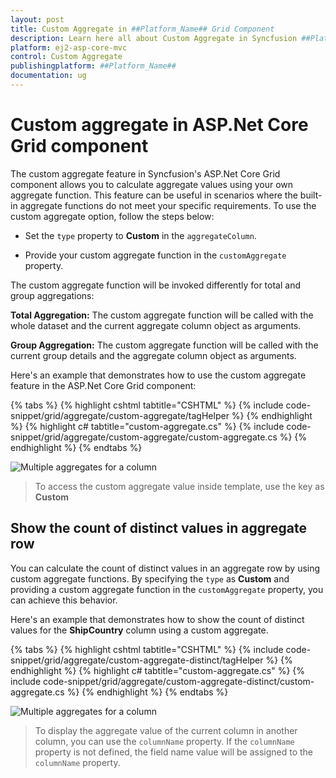 ```yaml
---
layout: post
title: Custom Aggregate in ##Platform_Name## Grid Component
description: Learn here all about Custom Aggregate in Syncfusion ##Platform_Name## Grid component of Syncfusion Essential JS 2 and more.
platform: ej2-asp-core-mvc
control: Custom Aggregate
publishingplatform: ##Platform_Name##
documentation: ug
---
```


# Custom aggregate in ASP.Net Core Grid component

The custom aggregate feature in Syncfusion's ASP.Net Core Grid component allows you to calculate aggregate values using your own aggregate function. This feature can be useful in scenarios where the built-in aggregate functions do not meet your specific requirements. To use the custom aggregate option, follow the steps below:

* Set the `type` property to **Custom** in the `aggregateColumn`.

* Provide your custom aggregate function in the `customAggregate` property.

The custom aggregate function will be invoked differently for total and group aggregations:

**Total Aggregation:** The custom aggregate function will be called with the whole dataset and the current aggregate column object as arguments.

**Group Aggregation:** The custom aggregate function will be called with the current group details and the aggregate column object as arguments.

Here's an example that demonstrates how to use the custom aggregate feature in the ASP.Net Core Grid component:

{% tabs %}
{% highlight cshtml tabtitle="CSHTML" %}
{% include code-snippet/grid/aggregate/custom-aggregate/tagHelper %}
{% endhighlight %}
{% highlight c# tabtitle="custom-aggregate.cs" %}
{% include code-snippet/grid/aggregate/custom-aggregate/custom-aggregate.cs %}
{% endhighlight %}
{% endtabs %}

![Multiple aggregates for a column](../images/aggregates/custom-aggergate.png)

> To access the custom aggregate value inside template, use the key as **Custom**

## Show the count of distinct values in aggregate row

You can calculate the count of distinct values in an aggregate row by using custom aggregate functions. By specifying the `type` as **Custom** and providing a custom aggregate function in the `customAggregate` property, you can achieve this behavior.

Here's an example that demonstrates how to show the count of distinct values for the **ShipCountry** column using a custom aggregate.

{% tabs %}
{% highlight cshtml tabtitle="CSHTML" %}
{% include code-snippet/grid/aggregate/custom-aggregate-distinct/tagHelper %}
{% endhighlight %}
{% highlight c# tabtitle="custom-aggregate.cs" %}
{% include code-snippet/grid/aggregate/custom-aggregate-distinct/custom-aggregate.cs %}
{% endhighlight %}
{% endtabs %}

![Multiple aggregates for a column](../images/aggregates/custom-distinct.png)

> To display the aggregate value of the current column in another column, you can use the `columnName` property. If the `columnName` property is not defined, the field name value will be assigned to the `columnName` property.